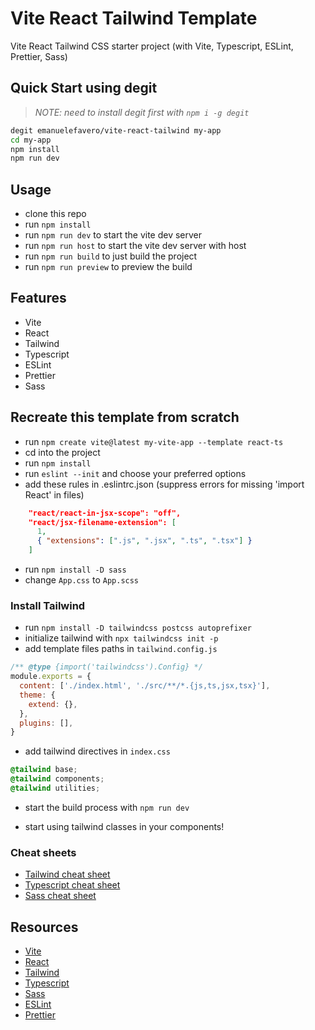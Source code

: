 # Vite React Tailwind Template

Vite React Tailwind CSS starter project (with Vite, Typescript, ESLint, Prettier, Sass)

## Quick Start using degit

> _NOTE: need to install degit first with `npm i -g degit`_

```bash
degit emanuelefavero/vite-react-tailwind my-app
cd my-app
npm install
npm run dev
```

## Usage

- clone this repo
- run `npm install`
- run `npm run dev` to start the vite dev server
- run `npm run host` to start the vite dev server with host
- run `npm run build` to just build the project
- run `npm run preview` to preview the build

## Features

- Vite
- React
- Tailwind
- Typescript
- ESLint
- Prettier
- Sass

## Recreate this template from scratch

- run `npm create vite@latest my-vite-app --template react-ts`
- cd into the project
- run `npm install`
- run `eslint --init` and choose your preferred options
- add these rules in .eslintrc.json (suppress errors for missing 'import React' in files)

```json
    "react/react-in-jsx-scope": "off",
    "react/jsx-filename-extension": [
      1,
      { "extensions": [".js", ".jsx", ".ts", ".tsx"] }
    ]
```

- run `npm install -D sass`
- change `App.css` to `App.scss`

### Install Tailwind

- run `npm install -D tailwindcss postcss autoprefixer`
- initialize tailwind with `npx tailwindcss init -p`
- add template files paths in `tailwind.config.js`

```js
/** @type {import('tailwindcss').Config} */
module.exports = {
  content: ['./index.html', './src/**/*.{js,ts,jsx,tsx}'],
  theme: {
    extend: {},
  },
  plugins: [],
}
```

- add tailwind directives in `index.css`

```css
@tailwind base;
@tailwind components;
@tailwind utilities;
```

- start the build process with `npm run dev`

- start using tailwind classes in your components!

### Cheat sheets

- [Tailwind cheat sheet](https://nerdcave.com/tailwind-cheat-sheet)
- [Typescript cheat sheet](https://github.com/emanuelefavero/typescript)
- [Sass cheat sheet](https://devhints.io/sass)

## Resources

- [Vite](https://vitejs.dev/)
- [React](https://reactjs.org/)
- [Tailwind](https://tailwindcss.com/)
- [Typescript](https://www.typescriptlang.org/)
- [Sass](https://sass-lang.com/)
- [ESLint](https://eslint.org/)
- [Prettier](https://prettier.io/)
